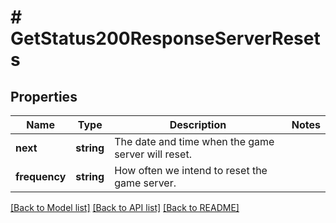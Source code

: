 # # GetStatus200ResponseServerResets

## Properties

Name | Type | Description | Notes
------------ | ------------- | ------------- | -------------
**next** | **string** | The date and time when the game server will reset. |
**frequency** | **string** | How often we intend to reset the game server. |

[[Back to Model list]](../../README.md#models) [[Back to API list]](../../README.md#endpoints) [[Back to README]](../../README.md)
